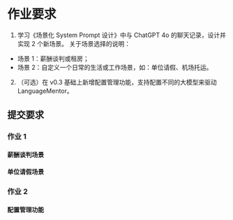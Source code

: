 # 作业要求

1. 学习《场景化 System Prompt 设计》中与 ChatGPT 4o 的聊天记录，设计并实现 2 个新场景。
关于场景选择的说明：
- 场景 1：薪酬谈判或租房；
- 场景 2：自定义一个日常的生活或工作场景，如：单位请假、机场托运。

2. （可选）在 v0.3 基础上新增配置管理功能，支持配置不同的大模型来驱动 LanguageMentor。

## 提交要求

### 作业 1

#### 薪酬谈判场景

#### 单位请假场景

### 作业 2

#### 配置管理功能


